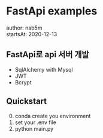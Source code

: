 # FastApi examples

author: nab5m <br>
startsAt: 2020-12-13 <br>

## FastApi로 api 서버 개발
- SqlAlchemy with Mysql
- JWT
- Bcrypt

## Quickstart
0. conda create you environment
1. set your .env file
2. python main.py

